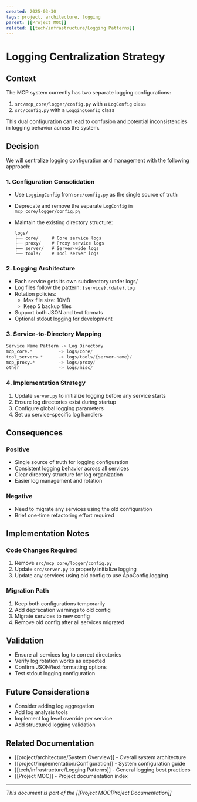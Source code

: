 ```yaml
---
created: 2025-03-30
tags: project, architecture, logging
parent: [[Project MOC]]
related: [[tech/infrastructure/Logging Patterns]]
---
```


# Logging Centralization Strategy

## Context

The MCP system currently has two separate logging configurations:

1. `src/mcp_core/logger/config.py` with a `LogConfig` class
2. `src/config.py` with a `LoggingConfig` class

This dual configuration can lead to confusion and potential inconsistencies in logging behavior across the system.

## Decision

We will centralize logging configuration and management with the following approach:

### 1. Configuration Consolidation

- Use `LoggingConfig` from `src/config.py` as the single source of truth
- Deprecate and remove the separate `LogConfig` in `mcp_core/logger/config.py`
- Maintain the existing directory structure:

  ```
  logs/
  ├── core/     # Core service logs
  ├── proxy/    # Proxy service logs
  ├── server/   # Server-wide logs
  └── tools/    # Tool server logs
  ```

### 2. Logging Architecture

- Each service gets its own subdirectory under logs/
- Log files follow the pattern: `{service}.{date}.log`
- Rotation policies:
  - Max file size: 10MB
  - Keep 5 backup files
- Support both JSON and text formats
- Optional stdout logging for development

### 3. Service-to-Directory Mapping

```python
Service Name Pattern -> Log Directory
mcp_core.*          -> logs/core/
tool_servers.*      -> logs/tools/{server-name}/
mcp_proxy.*         -> logs/proxy/
other               -> logs/misc/
```

### 4. Implementation Strategy

1. Update `server.py` to initialize logging before any service starts
2. Ensure log directories exist during startup
3. Configure global logging parameters
4. Set up service-specific log handlers

## Consequences

### Positive

- Single source of truth for logging configuration
- Consistent logging behavior across all services
- Clear directory structure for log organization
- Easier log management and rotation

### Negative

- Need to migrate any services using the old configuration
- Brief one-time refactoring effort required

## Implementation Notes

### Code Changes Required

1. Remove `src/mcp_core/logger/config.py`
2. Update `src/server.py` to properly initialize logging
3. Update any services using old config to use AppConfig.logging

### Migration Path

1. Keep both configurations temporarily
2. Add deprecation warnings to old config
3. Migrate services to new config
4. Remove old config after all services migrated

## Validation

- Ensure all services log to correct directories
- Verify log rotation works as expected
- Confirm JSON/text formatting options
- Test stdout logging configuration

## Future Considerations

- Consider adding log aggregation
- Add log analysis tools
- Implement log level override per service
- Add structured logging validation

## Related Documentation

- [[project/architecture/System Overview]] - Overall system architecture
- [[project/implementation/Configuration]] - System configuration guide
- [[tech/infrastructure/Logging Patterns]] - General logging best practices
- [[Project MOC]] - Project documentation index

---
*This document is part of the [[Project MOC|Project Documentation]]*
